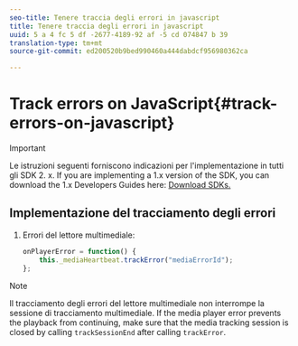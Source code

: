 ```yaml
---
seo-title: Tenere traccia degli errori in javascript
title: Tenere traccia degli errori in javascript
uuid: 5 a 4 fc 5 df -2677-4189-92 af -5 cd 074847 b 39
translation-type: tm+mt
source-git-commit: ed200520b9bed990460a444dabdcf956980362ca

---
```



# Track errors on JavaScript{#track-errors-on-javascript}

>[!IMPORTANT]
>
>Le istruzioni seguenti forniscono indicazioni per l'implementazione in tutti gli SDK 2. x. If you are implementing a 1.x version of the SDK, you can download the 1.x Developers Guides here: [Download SDKs.](../../sdk-implement/download-sdks.md)

## Implementazione del tracciamento degli errori

1. Errori del lettore multimediale:

   ```js
   onPlayerError = function() { 
       this._mediaHeartbeat.trackError("mediaErrorId"); 
   };
   ```

>[!NOTE]
>
>Il tracciamento degli errori del lettore multimediale non interrompe la sessione di tracciamento multimediale. If the media player error prevents the playback from continuing, make sure that the media tracking session is closed by calling `trackSessionEnd` after calling `trackError`.

